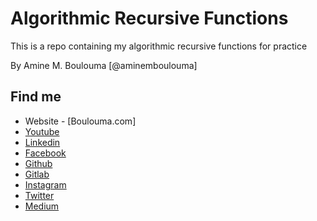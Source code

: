 # Algorithmic Recursive Functions

This is a repo containing my algorithmic recursive functions for practice

By Amine M. Boulouma [@aminemboulouma]

## Find me 

* Website - [Boulouma.com]
* [Youtube](https://www.youtube.com/aminemboulouma)
* [Linkedin](https://www.linkedin.com/in/aminemboulouma)
* [Facebook](https://www.facebook.com/aminemboulouma)
* [Github](https://www.github.com/aminemboulouma)
* [Gitlab](https://www.gitlab.com/aminemboulouma)
* [Instagram](https://www.instagram.com/aminemboulouma)
* [Twitter](https://www.twitter.com/aminemboulouma)
* [Medium](https://www.medium.com/@aminemboulouma)